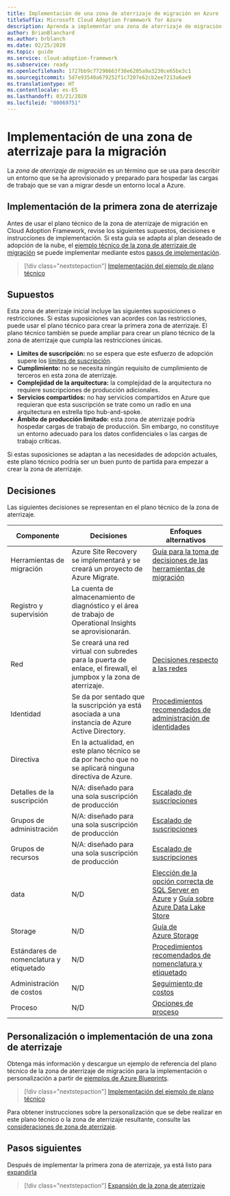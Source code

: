 ```yaml
---
title: Implementación de una zona de aterrizaje de migración en Azure
titleSuffix: Microsoft Cloud Adoption Framework for Azure
description: Aprenda a implementar una zona de aterrizaje de migración en Azure.
author: BrianBlanchard
ms.author: brblanch
ms.date: 02/25/2020
ms.topic: guide
ms.service: cloud-adoption-framework
ms.subservice: ready
ms.openlocfilehash: 1727bb9c77298663f30e6205a9a3230ce65be3c1
ms.sourcegitcommit: 5d7e93540a679252f1c7207e62cb2ee7213a6ae9
ms.translationtype: HT
ms.contentlocale: es-ES
ms.lasthandoff: 03/21/2020
ms.locfileid: "80069751"
---
```

<!-- cSpell:ignore vCPUs jumpbox -->

# <a name="deploy-a-migration-landing-zone"></a>Implementación de una zona de aterrizaje para la migración

La *zona de aterrizaje de migración* es un término que se usa para describir un entorno que se ha aprovisionado y preparado para hospedar las cargas de trabajo que se van a migrar desde un entorno local a Azure.

## <a name="deploy-the-first-landing-zone"></a>Implementación de la primera zona de aterrizaje

Antes de usar el plano técnico de la zona de aterrizaje de migración en Cloud Adoption Framework, revise los siguientes supuestos, decisiones e instrucciones de implementación. Si esta guía se adapta al plan deseado de adopción de la nube, el [ejemplo técnico de la zona de aterrizaje de migración](https://docs.microsoft.com/azure/governance/blueprints/samples/caf-migrate-landing-zone/index) se puede implementar mediante estos [pasos de implementación][deploy-sample].

> [!div class="nextstepaction"]
> [Implementación del ejemplo de plano técnico][deploy-sample]

## <a name="assumptions"></a>Supuestos

Esta zona de aterrizaje inicial incluye las siguientes suposiciones o restricciones. Si estas suposiciones van acordes con las restricciones, puede usar el plano técnico para crear la primera zona de aterrizaje. El plano técnico también se puede ampliar para crear un plano técnico de la zona de aterrizaje que cumpla las restricciones únicas.

- **Límites de suscripción:** no se espera que este esfuerzo de adopción supere los [límites de suscripción](https://docs.microsoft.com/azure/azure-subscription-service-limits).
- **Cumplimiento:** no se necesita ningún requisito de cumplimiento de terceros en esta zona de aterrizaje.
- **Complejidad de la arquitectura:** la complejidad de la arquitectura no requiere suscripciones de producción adicionales.
- **Servicios compartidos:** no hay servicios compartidos en Azure que requieran que esta suscripción se trate como un radio en una arquitectura en estrella tipo hub-and-spoke.
- **Ámbito de producción limitado:** esta zona de aterrizaje podría hospedar cargas de trabajo de producción. Sin embargo, no constituye un entorno adecuado para los datos confidenciales o las cargas de trabajo críticas.

Si estas suposiciones se adaptan a las necesidades de adopción actuales, este plano técnico podría ser un buen punto de partida para empezar a crear la zona de aterrizaje.

## <a name="decisions"></a>Decisiones

Las siguientes decisiones se representan en el plano técnico de la zona de aterrizaje.

| Componente                    | Decisiones                                                                                         | Enfoques alternativos                                                                                                                                                                                                                                                               |
|------------------------------|---------------------------------------------------------------------------------------------------|--------------------------------------------------------------------------------------------------------------------------------------------------------------------------------------------------------------------------------------------------------------------------------------|
| Herramientas de migración              | Azure Site Recovery se implementará y se creará un proyecto de Azure Migrate.                | [Guía para la toma de decisiones de las herramientas de migración](../../decision-guides/migrate-decision-guide/index.md)                                                                                                                                                                                              |
| Registro y supervisión       | La cuenta de almacenamiento de diagnóstico y el área de trabajo de Operational Insights se aprovisionarán.                |                                                                                                                                                                                                                                                                                      |
| Red                      | Se creará una red virtual con subredes para la puerta de enlace, el firewall, el jumpbox y la zona de aterrizaje.  | [Decisiones respecto a las redes](../considerations/networking-options.md)                                                                                                                                                                                                                      |
| Identidad                     | Se da por sentado que la suscripción ya está asociada a una instancia de Azure Active Directory. | [Procedimientos recomendados de administración de identidades](https://docs.microsoft.com/azure/security/azure-security-identity-management-best-practices?toc=https://docs.microsoft.com/azure/cloud-adoption-framework/toc.json&bc=https://docs.microsoft.com/azure/cloud-adoption-framework/bread/toc.json) |
| Directiva                       | En la actualidad, en este plano técnico se da por hecho que no se aplicará ninguna directiva de Azure.                        |                                                                                                                                                                                                                                                                                      |
| Detalles de la suscripción          | N/A: diseñado para una sola suscripción de producción                                              | [Escalado de suscripciones](../azure-best-practices/scaling-subscriptions.md)                                                                                                                                                                                                            |
| Grupos de administración            | N/A: diseñado para una sola suscripción de producción                                              | [Escalado de suscripciones](../azure-best-practices/scaling-subscriptions.md)                                                                                                                                                                                                            |
| Grupos de recursos              | N/A: diseñado para una sola suscripción de producción                                              | [Escalado de suscripciones](../azure-best-practices/scaling-subscriptions.md)                                                                                                                                                                                                            |
| data                         | N/D                                                                                               | [Elección de la opción correcta de SQL Server en Azure](https://docs.microsoft.com/azure/sql-database/sql-database-paas-vs-sql-server-iaas) y [Guía sobre Azure Data Lake Store](https://docs.microsoft.com/azure/architecture/guide/technology-choices/data-store-overview)                      |
| Storage                      | N/D                                                                                               | [Guía de Azure Storage](../considerations/storage-options.md)                                                                                                                                                                                                                       |
| Estándares de nomenclatura y etiquetado | N/D                                                                                               | [Procedimientos recomendados de nomenclatura y etiquetado](../azure-best-practices/naming-and-tagging.md)                                                                                                                                                                                                   |
| Administración de costos              | N/D                                                                                               | [Seguimiento de costos](../azure-best-practices/track-costs.md)                                                                                                                                                                                                                             |
| Proceso                      | N/D                                                                                               | [Opciones de proceso](../considerations/compute-options.md)                                                                                                                                                                                                                              |

## <a name="customize-or-deploy-a-landing-zone"></a>Personalización o implementación de una zona de aterrizaje

Obtenga más información y descargue un ejemplo de referencia del plano técnico de la zona de aterrizaje de migración para la implementación o personalización a partir de [ejemplos de Azure Blueprints][deploy-sample].

> [!div class="nextstepaction"]
> [Implementación del ejemplo de plano técnico][deploy-sample]

Para obtener instrucciones sobre la personalización que se debe realizar en este plano técnico o la zona de aterrizaje resultante, consulte las [consideraciones de zona de aterrizaje](../considerations/index.md).

## <a name="next-steps"></a>Pasos siguientes

Después de implementar la primera zona de aterrizaje, ya está listo para [expandirla](../considerations/index.md)

> [!div class="nextstepaction"]
> [Expansión de la zona de aterrizaje](../considerations/index.md)

<!-- links -->

[deploy-sample]: https://docs.microsoft.com/azure/governance/blueprints/samples/caf-migrate-landing-zone/deploy
